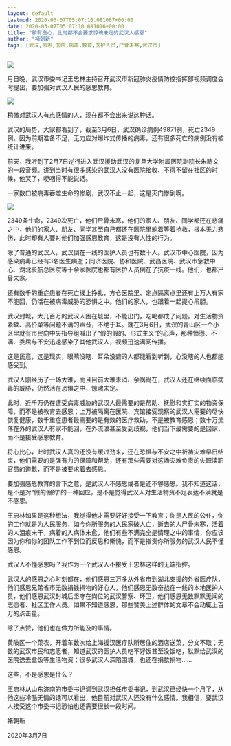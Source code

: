 ```yaml
---
layout: default
Lastmod: 2020-03-07T05:07:10.081067+00:00
date: 2020-03-07T05:07:10.081016+00:00
title: "稍有良心，此时都不会要求惊魂未定的武汉人感恩"
author: "褚朝新"
tags: [武汉,感恩,医院,病毒,教育,医护人员,尸骨未寒,武汉市]
---
```


![](//static.careerengine.us/api/aov2/http%3A_%7C__%7C_mmbiz.qpic.cn_%7C_mmbiz_jpg_%7C_OY1OTTicW6fmS7fBI41XPia8GVRfnlyQWpcoTpRW3w50OeiaXvlQTHjIaibGcvlt9X6HoaabdTotpuCr0nvhwUoZOA_%7C_0%3Fwx_fmt%3Djpeg)

月日晚，武汉市委书记王忠林主持召开武汉市新冠肺炎疫情防控指挥部视频调度会时提出，要加强对武汉人民的感恩教育。  

![](https://mmbiz.qpic.cn/mmbiz_jpg/OY1OTTicW6fmS7fBI41XPia8GVRfnlyQWpqfl2kbk7ZcVeVZ9BDDZiaXa3KeOrmXGZicnYRerIiaFlN2uBeB0xMZ66g/640?wx_fmt=jpeg)

稍微对武汉人有点感情的人，现在都不会出来说这种话。

武汉的局势，大家都看到了，截至3月6日，武汉确诊病例49871例，死亡2349例。因为前期准备不足，无力应对爆炸式传播的病毒，还有很多死亡的病例没有被统计进来。

前天，我听到了2月7日逆行进入武汉援助武汉的复旦大学附属医院副院长朱畴文的一段音频。讲到当时有很多感染的武汉人没有医院接收、不得不留在社区的时候，他哭了，哽咽得不能说话。

一家数口被病毒吞噬生命的惨剧，武汉不止一起，这是灭门惨剧啊。

![](https://mmbiz.qpic.cn/mmbiz_jpg/OY1OTTicW6fmS7fBI41XPia8GVRfnlyQWppWTnBrKHUkQXMxCtp48iaj9Fj2QrgNLAcRcQMwicaMNwia5BiayPnloo8Q/640?wx_fmt=jpeg)

2349条生命，2349次死亡，他们尸骨未寒，他们的家人、朋友、同学都还在悲痛之中，他们的家人、朋友、同学甚至自己都还在医院里躺着等着抢救，根本无力悲伤，此时却有人要对他们加强感恩教育，这是没有人性的行为。

除了普通的武汉人，武汉倒在一线的医护人员也有数十人。武汉市中心医院，因为感染病毒已经有3名医生病逝；同济医院、协和医院、武昌医院、武汉市急救中心、湖北长航总医院等十余家医院也都有医护人员倒在了抗疫一线。他们，也都尸骨未寒。

还有数千的重症患者在死亡线上挣扎，方仓医院里、定点隔离点里还有上万人有家不能回，仍活在被病毒威胁的恐惧之中。他们的家人，也跟着一起提心吊胆。

武汉封城，大几百万的武汉人困在城里，不能出门，吃喝都成了问题。对生活物资紧缺、高价菜等问题不满的声音，不绝于耳。就在3月6日，武汉的青山区一个小区里就有市民向中央指导组喊出了“假的假的、形式主义”的心声，那种愤懑、不满、委屈与不安迅速感染了其他武汉人，视频迅速满网传播。

这是民意，这是现实，眼睛没瞎、耳朵没聋的人都能看到听到，心没瞎的人也都能感受到。

武汉人刚经历了一场大难，而且目前大难未消、余祸尚在，武汉人还在继续面临病毒的威胁，仍然活在恐惧之中，惊魂未定。

此时，近千万仍在遭受病毒威胁的武汉人最需要的是帮助、抚慰和实打实的物资保障，而不是被教育去感恩；上万被隔离在医院、宾馆接受观察的武汉人需要的尽快恢复健康，数千重症患者最需要的是有效的医疗救助，不是被教育感恩；数十万流落在外的武汉人有家不能回，在外流浪甚至受到歧视，他们当下最需要的是回家，而不是接受感恩教育。

将心比心，此时武汉人真的还没有缓过劲来，还在恐惧与不安之中祈祷灾难早日结束，他们需要的是强有力的保障和帮助，还有那些需要对这场灾难负责的失职渎职官员的道歉，而不是被要求着去感恩。

要加强感恩教育的言下之意，是武汉人不感恩或者是还不够感恩。我不知道这话，是不是对“假的假的”的一种回应，是不是觉得武汉人对生活物资不足表达不满就是不感恩。

王忠林如果是这种想法，我觉得他才需要好好接受一下教育：你是人民的公仆，你的工作就是为人民服务，如今你所服务的人民家破人亡，逝去的人尸骨未寒，活着的人泪痕未干，病着的人病体未愈，他们有些不满完全是情理之中的事情，你应该因为你和你的团队工作不到位而反思和惭愧，而不是指责你所服务的武汉人民不懂感恩。

武汉人不懂感恩吗？我作为一个武汉人不接受王忠林这样的无端指控。

武汉人的感恩之心时刻都在，他们感恩三万多从外省市到湖北支援的外省医疗队，他们感恩兄弟省市无数捐钱捐物的好心人，他们感恩无数奋战在一线的本地医护人员，他们感恩武汉封城后坚守在岗位的武汉警察、环卫，他们感恩无数默默无闻的志愿者、社区工作人员。如果不知道感恩，那些赞美上述群体的文章不会动辄上百万的点击量。

除了点赞，他们也在做力所能及的事情。

黄陂区一个菜农，开着车数次给上海援汉医疗队所居住的酒店送菜，分文不取；无数的武汉市民和志愿者，知道武汉的医护人员吃不好饭甚至没饭吃，默默给武汉的医院送去盒饭等生活物资；很多武汉人深陷围城，也还在捐款捐物……

这些，不是感恩是什么？

王忠林从山东济南的市委书记调到武汉担任市委书记，到武汉已经快一个月了，从他这些冷酷无情的话可以看出，他目前对武汉人还没有什么感情。我相信，要武汉人接受这个市委书记恐怕也还需要很长一段时间。

褚朝新

2020年3月7日

